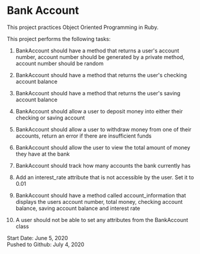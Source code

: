 # Bank Account

This project practices Object Oriented Programming in Ruby.

This project performs the following tasks:

1. BankAccount should have a method that returns a user's account number, account number should be generated by a private method, account number should be random

2. BankAccount should have a method that returns the user's checking account balance

3. BankAccount should have a method that returns the user's saving account balance

4. BankAccount should allow a user to deposit money into either their checking or saving account

5. BankAccount should allow a user to withdraw money from one of their accounts, return an error if there are insufficient funds

6. BankAccount should allow the user to view the total amount of money they have at the bank

7. BankAccount should track how many accounts the bank currently has

8. Add an interest_rate attribute that is not accessible by the user. Set it to 0.01

9. BankAccount should have a method called account_information that displays the users account number, total money, checking account balance, saving account balance and interest rate

10. A user should not be able to set any attributes from the BankAccount class

Start Date: June 5, 2020\
Pushed to Github: July 4, 2020